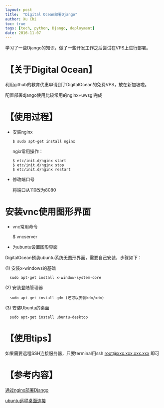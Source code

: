 ```yaml
---
layout: post
title:  "Digital Ocean部署Django"
author: Xu Chi
toc: true
tags: [tech, python, Django, deployment]
date: 2016-11-07
---
```


学习了一些Django的知识，做了一些开发工作之后尝试在VPS上进行部署。


# 【关于Digital Ocean】

  利用github的教育优惠申请到了DigitalOcean的免费VPS，放在新加坡啦。

  配置部署django使用比较常用的nginx+uwsgi完成

# 【使用过程】

  * 安装nginx

        $ sudo apt-get install nginx

    ngix常用操作：

        $ etc/init.d/nginx start
        $ etc/init.d/nginx stop
        $ etc/init.d/nginx restart

  * 修改端口号

    将端口从110改为8080


# 安装vnc使用图形界面

 * vnc常用命令

      $ vncserver


 * 为ubuntu设置图形界面

  DigitalOcean预装ubuntu系统无图形界面，需要自己安装，步骤如下：

  (1) 安装x-windows的基础

      sudo apt-get install x-window-system-core

  (2) 安装登陆管理器

      sudo apt-get install gdm (还可以安装kdm/xdm)

  (3) 安装Ubuntu的桌面

      sudo apt-get install ubuntu-desktop


# 【使用tips】

  如果需要远程SSH连接服务器，只要terminal用ssh root@xxx.xxx.xxx.xxx 即可


# 【参考内容】

  [通过nginx部署Django](http://www.cnblogs.com/fnng/p/5268633.html)
  
  [ubuntu远程桌面连接](http://blog.csdn.net/lanxuezaipiao/article/details/25552675)
